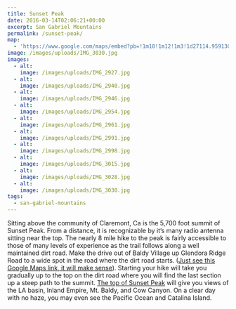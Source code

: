 ```yaml
---
title: Sunset Peak
date: 2016-03-14T02:06:21+00:00
excerpt: San Gabriel Mountains
permalink: /sunset-peak/
map:
  - 'https://www.google.com/maps/embed?pb=!1m18!1m12!1m3!1d27114.959130129686!2d-117.73003740282557!3d34.21897045587994!2m3!1f0!2f0!3f0!3m2!1i1024!2i768!4f13.1!3m3!1m2!1s0x0%3A0x0!2zMzTCsDEzJzA4LjMiTiAxMTfCsDQyJzQ1LjEiVw!5e1!3m2!1sen!2sus!4v1467000519233'
image: /images/uploads/IMG_3030.jpg
images:
  - alt: 
    image: /images/uploads/IMG_2927.jpg
  - alt: 
    image: /images/uploads/IMG_2940.jpg
  - alt: 
    image: /images/uploads/IMG_2946.jpg
  - alt: 
    image: /images/uploads/IMG_2954.jpg
  - alt: 
    image: /images/uploads/IMG_2961.jpg
  - alt: 
    image: /images/uploads/IMG_2991.jpg
  - alt: 
    image: /images/uploads/IMG_2998.jpg
  - alt: 
    image: /images/uploads/IMG_3015.jpg
  - alt: 
    image: /images/uploads/IMG_3028.jpg
  - alt: 
    image: /images/uploads/IMG_3030.jpg
tags:
  - san-gabriel-mountains
---
```

Sitting above the community of Claremont, Ca is the 5,700 foot summit of Sunset Peak. From a distance, it is recognizable by it’s many radio antenna sitting near the top. The nearly 8 mile hike to the peak is fairly accessible to those of many levels of experience as the trail follows along a well maintained dirt road. Make the drive out of Baldy Village up Glendora Ridge Road to a wide spot in the road where the dirt road starts. (<a href="https://www.google.com/maps/place/34%C2%B013'08.3%22N+117%C2%B042'45.1%22W/@34.2189914,-117.7147177,956m/data=!3m2!1e3!4b1!4m2!3m1!1s0x0:0x0?hl=en">Just see this Google Maps link, it will make sense</a>). Starting your hike will take you gradually up to the top on the dirt road where you will find the last section up a steep path to the summit. <a href="https://www.google.com/maps/place/Sunset+Peak,+California+91711/@34.2164193,-117.6898144,956m/data=!3m1!1e3!4m2!3m1!1s0x80c33ba793f494d3:0x90cbcddd584e67a3?hl=en">The top of Sunset Peak</a> will give you views of the LA basin, Inland Empire, Mt. Baldy, and Cow Canyon. On a clear day with no haze, you may even see the Pacific Ocean and Catalina Island.